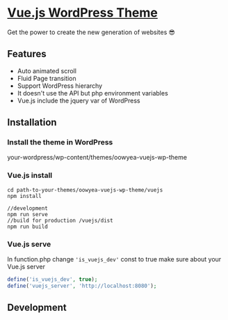 # [Vue.js WordPress Theme](http://html5blank.com)

Get the power to create the new generation of websites :sunglasses:

## Features
* Auto animated scroll
* Fluid Page transition
* Support WordPress hierarchy
* It doesn't use the API but php environment variables
* Vue.js include the jquery var of WordPress

## Installation

### Install the theme in WordPress
your-wordpress/wp-content/themes/oowyea-vuejs-wp-theme

### Vue.js install
```
cd path-to-your-themes/oowyea-vuejs-wp-theme/vuejs
npm install

//development
npm run serve
//build for production /vuejs/dist
npm run build
```
### Vue.js serve
In function.php change ```'is_vuejs_dev'``` const to true
make sure about your Vue.js server
```php
define('is_vuejs_dev', true);
define('vuejs_server', 'http://localhost:8080');
```

## Development

